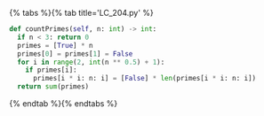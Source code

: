 {% tabs %}{% tab title='LC_204.py' %}

```py
def countPrimes(self, n: int) -> int:
  if n < 3: return 0
  primes = [True] * n
  primes[0] = primes[1] = False
  for i in range(2, int(n ** 0.5) + 1):
    if primes[i]:
      primes[i * i: n: i] = [False] * len(primes[i * i: n: i])
  return sum(primes)
```

{% endtab %}{% endtabs %}
